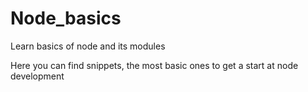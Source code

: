 # Node_basics
Learn basics of node and its modules

Here you can find snippets, the most basic ones to get a start at node development

